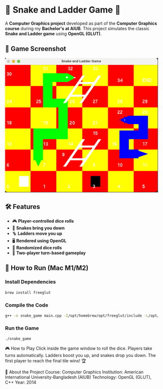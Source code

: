 # 🎲 Snake and Ladder Game 🎲

A **Computer Graphics project** developed as part of the **Computer Graphics course** during my **Bachelor's at AIUB**. This project simulates the classic **Snake and Ladder game** using **OpenGL (GLUT)**.

## 📸 Game Screenshot
![Game Screenshot](./Screenshot.png)  

## 🛠️ Features
- 🎮 **Player-controlled dice rolls**
- 🐍 **Snakes bring you down**
- 🪜 **Ladders move you up**
- 🖥️ **Rendered using OpenGL**
- 🎲 **Randomized dice rolls**
- 🔄 **Two-player turn-based gameplay**

## 🚀 How to Run (Mac M1/M2)
### **Install Dependencies**
```bash
brew install freeglut
```

### **Compile the Code**
```bash
g++ -o snake_game main.cpp -I/opt/homebrew/opt/freeglut/include -L/opt/homebrew/opt/freeglut/lib -framework OpenGL -framework GLUT
```
### **Run the Game**
```bash
./snake_game
```

🎮 How to Play
Click inside the game window to roll the dice.
Players take turns automatically.
Ladders boost you up, and snakes drop you down.
The first player to reach the final tile wins! 🏆

📌 About the Project
Course: Computer Graphics
Institution: American International University-Bangladesh (AIUB)
Technology: OpenGL (GLUT), C++
Year: 2014


